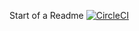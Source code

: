 
Start of a Readme
[![CircleCI](https://circleci.com/gh/sebastienrouif/circleci.svg?style=svg)](https://circleci.com/gh/sebastienrouif/circleci)

